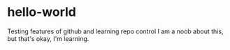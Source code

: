 # hello-world
Testing features of github and learning repo control
I am a noob about this, but that's okay, I'm learning.
